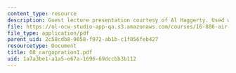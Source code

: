 ```yaml
---
content_type: resource
description: Guest lecture presentation courtesy of Al Haggerty. Used with permission.
file: https://ol-ocw-studio-app-qa.s3.amazonaws.com/courses/16-886-air-transportation-systems-architecting-spring-2004/1a7a3be1a1a5e67a169669dccbb3b112_08_cargopration1.pdf
file_type: application/pdf
parent_uid: 2c58cdb8-9058-f972-ab1b-c1f056feb427
resourcetype: Document
title: 08_cargopration1.pdf
uid: 1a7a3be1-a1a5-e67a-1696-69dccbb3b112
---
```

